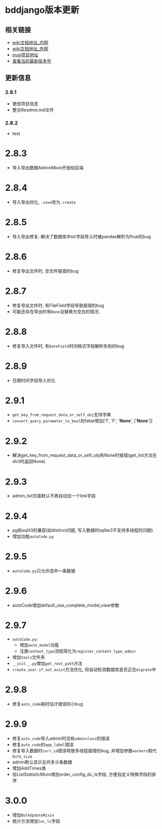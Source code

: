 # bddjango版本更新


## 相关链接

- [wiki文档地址_内网](https://www.bodexiong.vip/mkdocs/)
- [wiki文档地址_外网](https://wiki-bddjango.readthedocs.io/zh/)
- [pypi项目地址](https://pypi.org/project/bddjango/)
- [查看当前最新版本号](https://pypi.org/search/?q=bddjango)


## 更新信息

### 2.8.1
- 更改项目信息
- 整合Readme.md文件

### 2.8.2
- test

# 2.8.3
- 导入导出数据AdminMixin开放给前端

# 2.8.4
- 导入导出优化, `.save`改为`.create`

# 2.8.5
- 导入导出修复: 解决了数据库中str字段导入时被pandas解析为float的bug

# 2.8.6
- 修复导出文件时, 空文件报错的bug

# 2.8.7
- 修复导出文件时, 有FileField字段导致报错的bug
- 可能还存在导出时有`None`没替换为空白的情况.

# 2.8.8
- 修复导入文件时, 有`DateField`时间格式字段解析失败的bug

# 2.8.9
- 日期时间字段导入优化

# 2.9.1
- `get_key_from_request_data_or_self_obj`支持字典
- `convert_query_parameter_to_bool`的false增加['f', 'F', '__None__', ['__None__']]

# 2.9.2
- 解决get_key_from_request_data_or_self_obj有None时报错(get_list方法在dict时返回None)

# 2.9.3
- admin_list页面默认不再自动加一个link字段

# 2.9.4
- pg和sqlit3的兼容(如distinct问题, 写入数据时sqlite3不支持多线程的问题)
- 增加功能`autoCode.py`

# 2.9.5
- `autoCode.py`只允许选中一条数据

# 2.9.6
- autoCode增加default_use_complete_model_view参数

# 2.9.7
- `autoCode.py`:
    - 增加`auto_model`功能
    - 注册`content_type`流程简化为`register_content_type_admin`
- 增加`tools`文件夹
- `__init__.py`增加`get_root_path`方法
- `create_user_if_not_exist`方法优化, 将自动检测数据库是否正在`migrate`中

# 2.9.8
- 修复`auto_code`耗时估计错误的小bug


# 2.9.9
- 修复`auto_code`导入admin时没有`adminclass`的错误
- 修复`auto_code`的`app_label`错误
- 修复导入数据时`curr_id`错误导致多线程报错的bug, 并增加参数`workers`取代`bulk_size`
- admin默认显示总共多少条数据
- 增加AddTimes类
- 给ListStatisticMixin增加order_config_dc_ls字段, 方便自定义特殊字段的排序

# 3.0.0
- 增加`BulkUpdateMixin`
- 统计方法增加`loc_ls`字段













